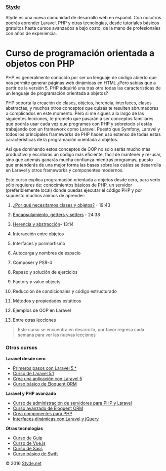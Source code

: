 ### [Styde](https://styde.net/)

Styde es una nueva comunidad de desarrollo web en español. Con nosotros podrás aprender Laravel, PHP y otras tecnologías, desde tutoriales básicos gratuitos hasta cursos avanzados a bajo costo, de la mano de profesionales con años de experiencia.

# Curso de programación orientada a objetos con PHP

PHP es generalmente conocido por ser un lenguaje de código abierto que nos permite generar páginas web dinámicas en HTML ¿Pero sabías que a partir de la versión 5, PHP adquirió una tras otra todas las características de un lenguaje de programación orientada a objetos?

PHP soporta la creación de clases, objetos, herencia, interfaces, clases abstractas, y muchos otros conceptos que quizás te resulten abrumadores o complicados en este momento. Pero si me sigues a lo largo de las siguientes lecciones, te prometo que pasarán a ser conceptos familiares que podrás usar cada vez que programes con PHP y sobretodo si estás trabajando con un framework como Laravel. Puesto que Symfony, Laravel y todos los principales frameworks de PHP hacen uso extenso de todas estas características de la programación orientada a objetos.

Así que dominando estos conceptos de OOP no solo serás mucho más productivo y escribirás un código más eficiente, fácil de mantener y re-usar, sino que además ganarás mucha confianza mientras programas, puesto que entenderás de una mejor forma las bases sobre las cuáles se desarrolla en Laravel y otros frameworks y componentes modernos.

Este curso explica programación orientada a objetos desde cero, para verlo sólo requieres de: conocimientos básicos de PHP, un servidor (preferiblemente local) donde puedas ejecutar el código PHP y por supuesto muchos ánimos de aprender:

1. [¿Por qué necesitamos clases y objetos?](https://styde.net/por-que-necesitamos-clases-y-objetos-php/) - 19:43

2. [Encapsulamiento, getters y setters](https://styde.net/encapsulamiento-y-uso-de-getters-y-setters-en-php/) - 24:38

3. [Herencia y abstracción](https://styde.net/herencia-y-abstraccion-con-php/)- 13:14

4. Interacción entre objetos

5. Interfaces y polimorfismo

6. Autocarga y nombres de espacio

7. Composer y PSR-4

8. Repaso y solución de ejercicios

9. Factory y value objects 

10. Reducción de condicionales y código estructurado

11. Métodos y propiedades estáticos 

12. Ejemplos de OOP en Laravel 

13. Entre otras lecciones


> Este curso se encuentra en desarrollo, por favor regresa cada semana para ver las nuevas lecciones


### Otros cursos

**Laravel desde cero**
 -   [Primeros pasos con Laravel 5.*](https://styde.net/curso-primeros-pasos-con-laravel-5/)
 -   [Curso de Laravel 5.1](https://styde.net/curso-introductorio-laravel-5-1/)
 -   [Crea una aplicación con Laravel 5](https://styde.net/curso-crea-aplicaciones-con-laravel-5/)
 -   [Curso básico de Eloquent ORM](https://styde.net/curso-basico-de-eloquent-orm-con-laravel-5-1/)


**Laravel y PHP avanzado**
 -   [Curso de administración de servidores para PHP y Laravel](https://styde.net/curso-configuracion-administracion-de-servidores-php-laravel/)
 -   [Curso avanzado de Eloquent ORM](https://styde.net/curso-avanzado-de-eloquent-orm/)
 -   [Crea componentes para PHP](https://styde.net/curso-crea-componentes-para-php-y-laravel/)
 -   [Interfaces dinámicas con Laravel y jQuery](https://styde.net/curso-de-interfaces-dinamicas-con-laravel-y-jquery/)

**Otras tecnologías**
-   [Curso de Gulp](https://styde.net/curso-gulp-y-herramientas-de-automatizacion/)
-   [Curso de Vue.js](https://styde.net/curso-de-vue-js/)
-	[Curso de Sass](https://styde.net/curso-de-sass/)
-	[Curso básico de Swift](https://styde.net/curso-basico-de-swift/)

© 2016 [Styde.net](https://styde.net/)
